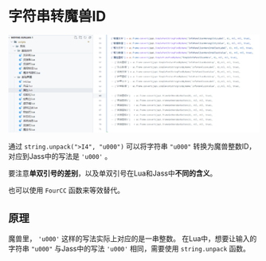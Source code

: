 # 字符串转魔兽ID

![](/files/img/misc_01.png)

通过 `string.unpack(">I4", "u000")` 可以将字符串 `"u000"` 转换为魔兽整数ID，对应到Jass中的写法是 `'u000'` 。

要注意**单双引号的差别**，以及单双引号在Lua和Jass中**不同的含义**。

也可以使用 `FourCC` 函数来等效替代。

## 原理

魔兽里， `'u000'` 这样的写法实际上对应的是一串整数。
在Lua中，想要让输入的字符串 `"u000"` 与Jass中的写法 `'u000'` 相同，需要使用 `string.unpack` 函数。
